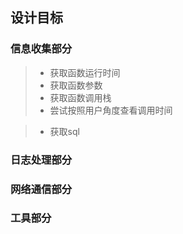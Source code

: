 ## 设计目标

### 信息收集部分

>* 获取函数运行时间
>* 获取函数参数
>* 获取函数调用栈
>* 尝试按照用户角度查看调用时间

>* 获取sql

### 日志处理部分

### 网络通信部分

### 工具部分

